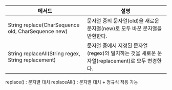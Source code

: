 | 메서드                                                 | 설명                                                             |
| --------------------------------------------------- | -------------------------------------------------------------- |
| String replace(CharSequence old, CharSequence new)  | 문자열 중의 문자열(old)을 새로운 문자열(new)로 모두 바꾼 문자열을 반환한다.                |
| String replaceAll(String regex, String replacement) | 문자열 중에서 지정된 문자열(regex)와 일치하는 것을 새로운 문자열(replacement)로 모두 변경한다. |

replace() : 문자열 대치
replaceAll() : 문자열 대치 + 정규식 적용 가능
